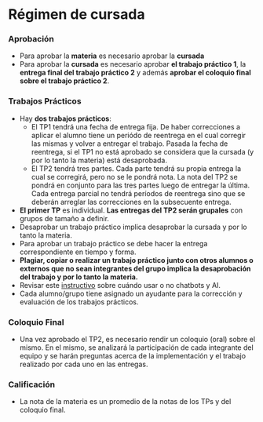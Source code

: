 Régimen de cursada
==================


### Aprobación

* Para aprobar la **materia** es necesario aprobar la **cursada**
* Para aprobar la **cursada** es necesario aprobar **el trabajo práctico 1**, la **entrega final del trabajo práctico 2** y además **aprobar el coloquio final sobre el trabajo práctico 2**.


### Trabajos Prácticos

* Hay **dos trabajos prácticos**:
    * El TP1 tendrá una fecha de entrega fija. De haber correcciones a aplicar el alumno tiene un periódo de reentrega en el cual corregir las mismas y volver a entregar el trabajo. Pasada la fecha de reentrega, si el TP1 no está aprobado se considera que la cursada (y por lo tanto la materia) está desaprobada.
    * El TP2 tendrá tres partes. Cada parte tendrá su propia entrega la cual se corregirá, pero no se le pondrá nota. La nota del TP2 se pondrá en conjunto para las tres partes luego de entregar la última. Cada entrega parcial no tendrá períodos de reentrega sino que se deberán arreglar las correcciones en la subsecuente entrega.
* **El primer TP** es individual. **Las entregas del TP2 serán grupales** con grupos de tamaño a definir.
* Desaprobar un trabajo práctico implica desaprobar la cursada y por lo tanto la materia.
* Para aprobar un trabajo práctico se debe hacer la entrega correspondiente en tiempo y forma.
* **Plagiar, copiar o realizar un trabajo práctico junto con otros alumnos o externos que no sean integrantes del grupo implica la desaprobación del trabajo y por lo tanto la materia.**
* Revisar este [instructivo](utils/chatbots) sobre cuándo usar o no chatbots y AI.
* Cada alumno/grupo tiene asignado un ayudante para la corrección y evaluación de los trabajos prácticos.

### Coloquio Final
* Una vez aprobado el TP2, es necesario rendir un coloquio (oral) sobre el mismo. En el mismo, se analizará la participación de cada integrante del equipo y se harán preguntas acerca de la implementación y el trabajo realizado por cada uno en las entregas.

### Calificación

* La nota de la materia es un promedio de la notas de los TPs y del coloquio final.
